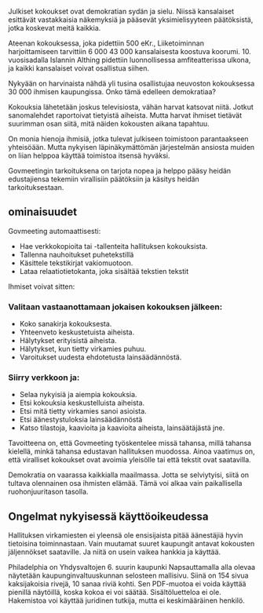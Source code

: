 <!-- START OF README SECTION --><!-- Note the controller for this page is app/about-project/overview/overview.ts -->
<p> Julkiset kokoukset ovat demokratian sydän ja sielu. Niissä kansalaiset esittävät vastakkaisia näkemyksiä ja pääsevät yksimielisyyteen päätöksistä, jotka koskevat meitä kaikkia. </p>

<p> Ateenan kokouksessa, joka pidettiin 500 eKr., Liiketoiminnan harjoittamiseen tarvittiin 6 000 43 000 kansalaisesta koostuva koorumi. 10. vuosisadalla Islannin Althing pidettiin luonnollisessa amfiteatterissa ulkona, ja kaikki kansalaiset voivat osallistua siihen. </p>

<p> Nykyään on harvinaista nähdä yli tusina osallistujaa neuvoston kokouksessa 30 000 ihmisen kaupungissa. Onko tämä edelleen demokratiaa? </p>

<p> Kokouksia lähetetään joskus televisiosta, vähän harvat katsovat niitä. Jotkut sanomalehdet raportoivat tietyistä aiheista. Mutta harvat ihmiset tietävät suurimman osan siitä, mitä näiden kokousten aikana tapahtuu. </p>

<p> On monia hienoja ihmisiä, jotka tulevat julkiseen toimistoon parantaakseen yhteisöään. Mutta nykyisen läpinäkymättömän järjestelmän ansiosta muiden on liian helppoa käyttää toimistoa itsensä hyväksi. </p>

<p> Govmeetingin tarkoituksena on tarjota nopea ja helppo pääsy heidän edustajiensa tekemiin virallisiin päätöksiin ja käsitys heidän tarkoituksestaan. </p>
<h2> ominaisuudet </h2>
<p> Govmeeting automaattisesti: </p>

<ul>
<li> Hae verkkokopioita tai -tallenteita hallituksen kokouksista. </li>
<li> Tallenna nauhoitukset puhetekstillä </li>
<li> Käsittele tekstikirjat vakiomuotoon. </li>
<li> Lataa relaatiotietokanta, joka sisältää tekstien tekstit </li>
</ul>
<p> Ihmiset voivat sitten: </p>
<h3> Valitaan vastaanottamaan jokaisen kokouksen jälkeen: </h3>
<ul>
<li> Koko sanakirja kokouksesta. </li>
<li> Yhteenveto keskustetuista aiheista. </li>
<li> Hälytykset erityisistä aiheista. </li>
<li> Hälytykset, kun tietty virkamies puhuu. </li>
<li> Varoitukset uudesta ehdotetusta lainsäädännöstä. </li>
</ul><h3> Siirry verkkoon ja: </h3>
<ul>
<li> Selaa nykyisiä ja aiempia kokouksia. </li>
<li> Etsi kokouksia keskustelluista aiheista. </li>
<li> Etsi mitä tietty virkamies sanoi asioista. </li>
<li> Etsi äänestystuloksia lainsäädännöstä </li>
<li> Katso tilastoja, kaavioita ja kaavioita aiheista, lainsäätäjästä jne. </li>
</ul>
<p> Tavoitteena on, että Govmeeting työskentelee missä tahansa, millä tahansa kielellä, minkä tahansa edustavan hallituksen muodossa. Ainoa vaatimus on, että viralliset kokoukset ovat avoimia yleisölle tai että tekstit ovat saatavilla. </p>

<p> Demokratia on vaarassa kaikkialla maailmassa. Jotta se selviytyisi, siitä on tultava olennainen osa ihmisten elämää. Tämä voi alkaa vain paikallisella ruohonjuuritason tasolla. </p>
<!-- END OF README SECTION -->
<p><a name="continued"></a></p>
<h2> Ongelmat nykyisessä käyttöoikeudessa </h2>
<p> Hallituksen virkamiesten ei yleensä ole ensisijaista pitää äänestäjiä hyvin tietoisina toiminnastaan. Vain muutamat suuret kaupungit antavat kokousten jäljennökset saataville. Ja niitä on usein vaikea hankkia ja käyttää. </p>

<p> Philadelphia on Yhdysvaltojen 6. suurin kaupunki Napsauttamalla alla olevaa näytetään kaupunginvaltuuskunnan selosteen mallisivu. Siinä on 154 sivua kaksijakoisia rivejä, 10 sanaa riviä kohti. Sen PDF-muotoa ei voida käyttää pienillä näytöillä, koska kokoa ei voi säätää. Sisältöluetteloa ei ole. Hakemistoa voi käyttää juridinen tutkija, mutta ei keskimääräinen henkilö. </p>
